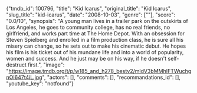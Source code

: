 {"tmdb_id": 100796, "title": "Kid Icarus", "original_title": "Kid Icarus", "slug_title": "kid-icarus", "date": "2008-10-03", "genre": [""], "score": "0.0/10", "synopsis": "A young man lives in a trailer park on the outskirts of Los Angeles, he goes to community college, has no real friends, no girlfriend, and works part time at The Home Depot. With an obsession for Steven Spielberg and enrolled in a film production class, he is sure all his misery can change, so he sets out to make his cinematic debut. He hopes his film is his ticket out of his mundane life and into a world of popularity, women and success. And he just may be on his way, if he doesn't self-destruct first.", "image": "https://image.tmdb.org/t/p/w185_and_h278_bestv2/mldV3bMMhIFTWuchgnOI647t4iL.jpg", "actors": [], "comments": [], "recommandations_id": [], "youtube_key": "notfound"}